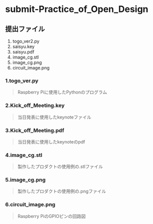 # submit-Practice_of_Open_Design
## 提出ファイル
1.  togo_ver2.py  
2.  saisyu.key
3.  saisyu.pdf
4.  image_cg.stl
5.  image_cg.png
6.  circuit_image.png


### 1.togo_ver.py
>
>Raspberry Piに使用したPythonのプログラム
>  

### 2.Kick_off_Meeting.key
>
>当日発表に使用したkeynoteファイル
>
### 3.Kick_off_Meeting.pdf
>
>当日発表に使用したkeynoteのpdf
>
### 4.image_cg.stl
>
>製作したプロダクトの使用例の.stlファイル
>
### 5.image_cg.png
>
>製作したプロダクトの使用例の.pngファイル
>
### 6.circuit_image.png
>
>Raspberry PiのGPIOピンの回路図
>
